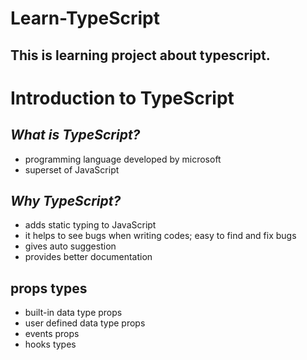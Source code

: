 ﻿# Learn-TypeScript
## This is learning project about typescript.

# **Introduction to TypeScript**

## *What is TypeScript?*
* programming language developed by microsoft
* superset of JavaScript

## *Why TypeScript?*
* adds static typing to JavaScript
* it helps to see bugs when writing codes; easy to find and fix bugs
* gives auto suggestion
* provides better documentation

## props types
* built-in data type props
* user defined data type props
* events props
* hooks types